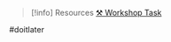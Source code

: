 > [!info] Resources
> [⚒️ Workshop Task](WK3.WKSP.Inter_Process_Communication_And_Threads.pdf)

#doitlater 